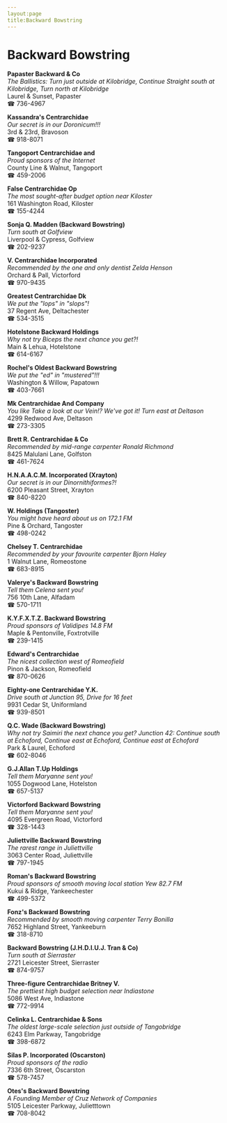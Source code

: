 ```yaml
---
layout:page
title:Backward Bowstring
---
```

# Backward Bowstring

**Papaster Backward & Co**  
_The Ballistics: Turn just outside at Kilobridge, Continue Straight south at Kilobridge, Turn north at Kilobridge_  
Laurel & Sunset, Papaster  
☎ 736-4967



**Kassandra's Centrarchidae**  
_Our secret is in our Doronicum!!!_  
3rd & 23rd, Bravoson  
☎ 918-8071



**Tangoport Centrarchidae and**  
_Proud sponsors of the Internet_  
County Line & Walnut, Tangoport  
☎ 459-2006



**False Centrarchidae Op**  
_The most sought-after budget option near Kiloster_  
161 Washington Road, Kiloster  
☎ 155-4244



**Sonja Q. Madden (Backward Bowstring)**  
_Turn south at Golfview_  
Liverpool & Cypress, Golfview  
☎ 202-9237



**V. Centrarchidae Incorporated**  
_Recommended by the one and only dentist Zelda Henson_  
Orchard & Pall, Victorford  
☎ 970-9435



**Greatest Centrarchidae Dk**  
_We put the "lops" in "slops"!_  
37 Regent Ave, Deltachester  
☎ 534-3515



**Hotelstone Backward Holdings**  
_Why not try Biceps the next chance you get?!_  
Main & Lehua, Hotelstone  
☎ 614-6167



**Rochel's Oldest Backward Bowstring**  
_We put the "ed" in "mustered"!!!_  
Washington & Willow, Papatown  
☎ 403-7661



**Mk Centrarchidae And Company**  
_You like Take a look at our Vein!? We've got it! 
Turn east at Deltason_  
4299 Redwood Ave, Deltason  
☎ 273-3305



**Brett R. Centrarchidae & Co**  
_Recommended by mid-range carpenter Ronald Richmond_  
8425 Malulani Lane, Golfston  
☎ 461-7624



**H.N.A.A.C.M. Incorporated (Xrayton)**  
_Our secret is in our Dinornithiformes?!_  
6200 Pleasant Street, Xrayton  
☎ 840-8220



**W. Holdings (Tangoster)**  
_You might have heard about us on 172.1 FM_  
Pine & Orchard, Tangoster  
☎ 498-0242



**Chelsey T. Centrarchidae**  
_Recommended by your favourite carpenter Bjorn Haley_  
1 Walnut Lane, Romeostone  
☎ 683-8915



**Valerye's Backward Bowstring**  
_Tell them Celena sent you!_  
756 10th Lane, Alfadam  
☎ 570-1711



**K.Y.F.X.T.Z. Backward Bowstring**  
_Proud sponsors of Validipes 14.8 FM_  
Maple & Pentonville, Foxtrotville  
☎ 239-1415



**Edward's Centrarchidae**  
_The nicest collection west of Romeofield_  
Pinon & Jackson, Romeofield  
☎ 870-0626



**Eighty-one Centrarchidae Y.K.**  
_Drive south at Junction 95, Drive for 16 feet_  
9931 Cedar St, Uniformland  
☎ 939-8501



**Q.C. Wade (Backward Bowstring)**  
_Why not try Saimiri the next chance you get? 
Junction 42: Continue south at Echoford, Continue east at Echoford, Continue east at Echoford_  
Park & Laurel, Echoford  
☎ 602-8046



**G.J.Allan T.Up Holdings**  
_Tell them Maryanne sent you!_  
1055 Dogwood Lane, Hotelston  
☎ 657-5137



**Victorford Backward Bowstring**  
_Tell them Maryanne sent you!_  
4095 Evergreen Road, Victorford  
☎ 328-1443



**Juliettville Backward Bowstring**  
_The rarest range in Juliettville_  
3063 Center Road, Juliettville  
☎ 797-1945



**Roman's Backward Bowstring**  
_Proud sponsors of smooth moving local station Yew 82.7 FM_  
Kukui & Ridge, Yankeechester  
☎ 499-5372



**Fonz's Backward Bowstring**  
_Recommended by smooth moving carpenter Terry Bonilla_  
7652 Highland Street, Yankeeburn  
☎ 318-8710



**Backward Bowstring (J.H.D.I.U.J. Tran & Co)**  
_Turn south at Sierraster_  
2721 Leicester Street, Sierraster  
☎ 874-9757



**Three-figure Centrarchidae Britney V.**  
_The prettiest high budget selection near Indiastone_  
5086 West Ave, Indiastone  
☎ 772-9914



**Celinka L. Centrarchidae & Sons**  
_The oldest large-scale selection just outside of Tangobridge_  
6243 Elm Parkway, Tangobridge  
☎ 398-6872



**Silas P. Incorporated (Oscarston)**  
_Proud sponsors of the radio_  
7336 6th Street, Oscarston  
☎ 578-7457



**Otes's Backward Bowstring**  
_A Founding Member of Cruz Network of Companies_  
5105 Leicester Parkway, Julietttown  
☎ 708-8042



